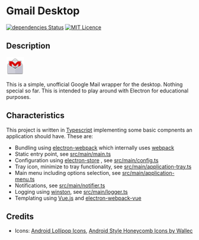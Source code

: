 # Gmail Desktop

[![dependencies Status](https://david-dm.org/patrickberger/gmail-desktop/status.png)](https://david-dm.org/patrickberger/gmail-desktop) [![MIT Licence](https://badges.frapsoft.com/os/mit/mit.png?v=103)](https://opensource.org/licenses/mit-license.php)

## Description

![Gmail Desktop app icon](build/icons/tray-icon-unread.png)

This is a simple, unofficial Google Mail wrapper for the desktop. Nothing special so far. This is intended to play around with Electron for educational purposes.

## Characteristics

This project is written in [Typescript](http://www.typescriptlang.org/) implementing some basic compnents an application should have. These are:

* Bundling using [electron-webpack](https://github.com/electron-userland/electron-webpack) which internally uses [webpack](https://github.com/webpack/webpack)
* Static entry point, see [src/main/main.ts](src/main/main.ts)
* Configuration using [electron-store](https://github.com/sindresorhus/electron-store) , see [src/main/config.ts](src/main/config.ts)
* Tray icon, minimize to tray functionality, see [src/main/application-tray.ts](src/main/application-tray.ts)
* Main menu including options selection, see [src/main/application-menu.ts](src/main/application-menu.ts)
* Notifications, see [src/main/notifier.ts](src/main/notifier.ts)
* Logging using [winston](https://github.com/winstonjs/winston), see [src/main/logger.ts](src/main/logger.ts)
* Templating using [Vue.js](https://vuejs.org/) and [electron-webpack-vue](https://github.com/electron-userland/electron-webpack)

## Credits

* Icons: [Android Lollipop Icons](https://dtafalonso.deviantart.com/art/Android-Lollipop-Icons-491326893), [Android Style Honeycomb Icons by Wallec](http://www.iconarchive.com/show/android-style-honeycomb-icons-by-wwalczyszyn.html)
